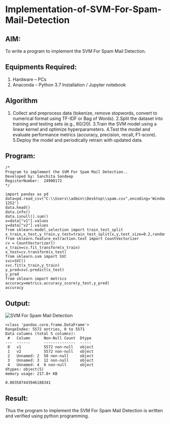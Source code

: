 # Implementation-of-SVM-For-Spam-Mail-Detection

## AIM:
To write a program to implement the SVM For Spam Mail Detection.

## Equipments Required:
1. Hardware – PCs
2. Anaconda – Python 3.7 Installation / Jupyter notebook

## Algorithm
1. Collect and preprocess data (tokenize, remove stopwords, convert to numerical format using TF-IDF or Bag of Words).
2.Split the dataset into training and testing sets (e.g., 80/20).
3.Train the SVM model using a linear kernel and optimize hyperparameters.
4.Test the model and evaluate performance metrics (accuracy, precision, recall, F1-score).
5.Deploy the model and periodically retrain with updated data.


## Program:
```
/*
Program to implement the SVM For Spam Mail Detection..
Developed by: Sanchita Sandeep
RegisterNumber:  24900172
*/
```
```
import pandas as pd
data=pd.read_csv("C:\\Users\\admin\\Desktop\\spam.csv",encoding='Windows-1252')
data.head()
data.info()
data.isnull().sum()
x=data["v1"].values
y=data["v2"].values
from sklearn.model_selection import train_test_split
x_train,x_test,y_train,y_test=train_test_split(x,y,test_size=0.2,random_state=0)
from sklearn.feature_extraction.text import CountVectorizer
cv = CountVectorizer()
x_train=cv.fit_transform(x_train)
x_test=cv.transform(x_test)
from sklearn.svm import SVC
svc=SVC()
svc.fit(x_train,y_train)
y_pred=svc.predict(x_test)
y_pred
from sklearn import metrics
accuracy=metrics.accuracy_score(y_test,y_pred)
accuracy
```

## Output:
![SVM For Spam Mail Detection](sam.png)
```
<class 'pandas.core.frame.DataFrame'>
RangeIndex: 5572 entries, 0 to 5571
Data columns (total 5 columns):
 #   Column      Non-Null Count  Dtype 
---  ------      --------------  ----- 
 0   v1          5572 non-null   object
 1   v2          5572 non-null   object
 2   Unnamed: 2  50 non-null     object
 3   Unnamed: 3  12 non-null     object
 4   Unnamed: 4  6 non-null      object
dtypes: object(5)
memory usage: 217.8+ KB

0.003587443946188341
```

## Result:
Thus the program to implement the SVM For Spam Mail Detection is written and verified using python programming.
